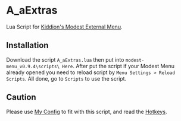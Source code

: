 # A_aExtras
Lua Script for [Kiddion's Modest External Menu](https://www.unknowncheats.me/forum/grand-theft-auto-v/497052-kiddions-modest-external-menu-thread-3-a.html).

## Installation
Download the script `A_aExtras.lua` then put into `modest-menu_v0.9.4\scripts\ Here`. After put the script if your Modest Menu already opened you need to reload script by `Menu Settings > Reload Scripts`. All done, go to `Scripts` to use the script.

## Caution
Please use [My Config](https://github.com/boncabee/config-modest-menu) to fit with this script, and read the [Hotkeys](https://github.com/boncabee/config-modest-menu#hotkey).
